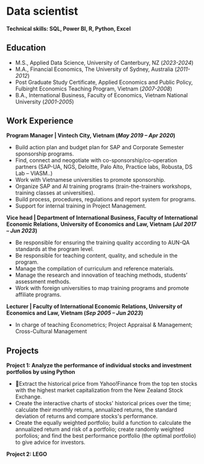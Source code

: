 # Data scientist

#### Technical skills: SQL, Power BI, R, Python, Excel

## Education
- M.S., Applied Data Science, University of Canterbury, NZ (_2023-2024_)
- M.A., Financial Economics, The University of Sydney, Australia (_2011-2012_)
- Post Graduate Study Certificate, Applied Economics and Public Policy, Fulbirght Economics Teaching Program, Vietnam (_2007-2008_)
- B.A., International Business, Faculty of Economics, Vietnam National University (_2001-2005_)

## Work Experience
**Program Manager | Vintech City, Vietnam (_May 2019 – Apr 2020_)**
- Build action plan and budget plan for SAP and Corporate Semester sponsorship programs.
- Find, connect and neogotiate with co-sponsorship/co-operation partners (SAP-UA, NGS, Deloitte, Palo Alto, Practice labs, Robusta, DS Lab – VIASM..)
- Work with Vietnamese universities to promote sponsorship.  
- Organize SAP and AI training programs (train-the-trainers workshops, training classes at universities). 
- Build process, procedures, regulations and report system for programs.
- Support for internal training in Project Management.

**Vice head | Department of International Business, Faculty of International Economic Relations, University of Economics and Law, Vietnam (_Jul 2017 – Jun 2023_)**
- Be responsible for ensuring the training quality according to AUN-QA standards at the program level.
- Be responsible for teaching content, quality, and schedule in the program.
- Manage the compilation of curriculum and reference materials.
- Manage the research and innovation of teaching methods, students’ assessment methods. 
- Work with foreign universities to map training programs and promote affiliate programs.

**Lecturer | Faculty of International Economic Relations, University of Economics and Law, Vietnam (_Sep 2005 – Jun 2023_)**
- In charge of teaching Econometrics; Project Appraisal & Management; Cross-Cultural Management

## Projects
**Project 1: Analyze the performance of individual stocks and investment portfolios by using Python**
- Extract the historical price from Yahoo!Finance from the top ten stocks with the highest market capitalization from the New Zealand Stock Exchange.
- Create the interactive charts of stocks' historical prices over the time; calculate their monthly returns, annualized returns, the standard deviation of returns and compare  stocks's performance.
- Create the equally weighted portfolio; build a function to calculate the annualized return and risk of a portfolio; create randomly weighted porfolios; and find the best performance portfolio (the optimal portfolio) to give advice for investors.
  
**Project 2: LEGO**
